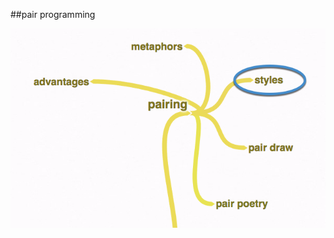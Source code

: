 <!-- .slide: data-background="resources/footer.svg" data-background-size="contain" data-background-position="bottom"  -->

##pair programming


<img class="plain" src="resources/pairing-styles.png" />

<aside class="notes">
  <p>
  </p>
  <p>
  </p>
</aside>
